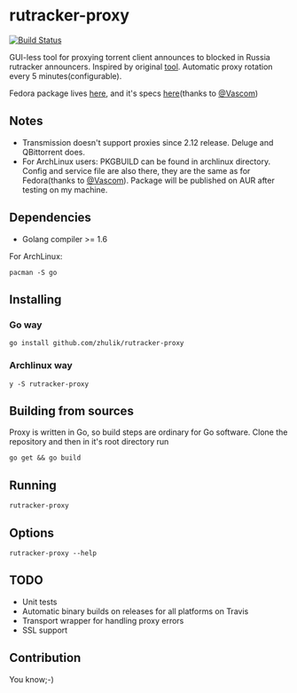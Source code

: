 # rutracker-proxy
[![Build Status](https://travis-ci.org/zhulik/rutracker-proxy.svg?branch=master)](https://travis-ci.org/zhulik/rutracker-proxy)

GUI-less tool for proxying torrent client announces to blocked in Russia rutracker announcers.
Inspired by original [tool](https://github.com/RutrackerOrg/rutracker-proxy). Automatic proxy
rotation every 5 minutes(configurable).

Fedora package lives [here](http://koji.russianfedora.pro/koji/packageinfo?packageID=140), and it's specs
[here](https://github.com/RussianFedora/rutracker-proxy)(thanks to [@Vascom](https://github.com/vascom))

## Notes
* Transmission doesn't support proxies since 2.12 release. Deluge and QBittorrent does.
* For ArchLinux users: PKGBUILD can be found in archlinux directory. Config and service file are also there, they are the same as for Fedora(thanks to [@Vascom](https://github.com/vascom)). Package will be published on AUR after testing on my machine.

## Dependencies
* Golang compiler >= 1.6

For ArchLinux:

`pacman -S go`

## Installing

### Go way
`go install github.com/zhulik/rutracker-proxy`

### Archlinux way
`y -S rutracker-proxy`

## Building from sources
Proxy is written in Go, so build steps are ordinary for Go software. Clone the repository and
then in it's root directory run

`go get && go build`

## Running

`rutracker-proxy`

## Options

`rutracker-proxy --help`

## TODO
* Unit tests
* Automatic binary builds on releases for all platforms on Travis
* Transport wrapper for handling proxy errors
* SSL support

## Contribution
You know;-)
